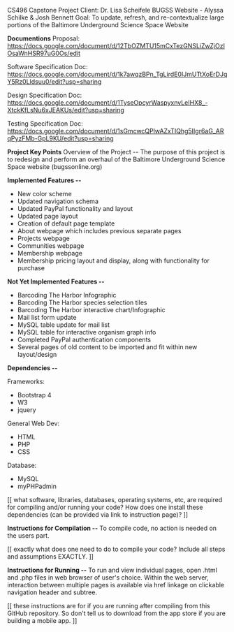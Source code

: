 CS496 Capstone Project
Client: Dr. Lisa Scheifele
BUGSS Website - Alyssa Schilke & Josh Bennett
Goal: To update, refresh, and re-contextualize large portions of the Baltimore Underground Science Space Website

**Documentions**
Proposal: https://docs.google.com/document/d/12TbOZMTU15mCxTezGNSLiZwZjOzIOsaWnHSR97uG0Os/edit

Software Specification Doc: https://docs.google.com/document/d/1k7awqzBPn_TgLirdE0IJmUTtXoErDJqY5Rz0Lldsuu0/edit?usp=sharing

Design Specification Doc: https://docs.google.com/document/d/1TyseOpcyrWaspyxnvLeIHX8_-XtckKfLsNu6xJEAKUs/edit?usp=sharing

Testing Specification Doc: https://docs.google.com/document/d/1sGmcwcQPlwAZxTIQhg5IIgr6aG_ARqPyzFMb-GpL9KU/edit?usp=sharing


**Project Key Points**
Overview of the Project -- The purpose of this project is to redesign and perform an overhaul of the Baltimore Underground Science Space website (bugssonline.org)

**Implemented Features --**
- New color scheme
- Updated navigation schema
- Updated PayPal functionality and layout
- Updated page layout
- Creation of default page template
- About webpage which includes previous separate pages
- Projects webpage
- Communities webpage
- Membership webpage
- Membership pricing layout and display, along with functionality for purchase


**Not Yet Implemented Features --**
- Barcoding The Harbor Infographic
- Barcoding The Harbor species selection tiles
- Barcoding The Harbor interactive chart/Infographic
- Mail list form update
- MySQL table update for mail list
- MySQL table for interactive organism graph info
- Completed PayPal authentication components
- Several pages of old content to be imported and fit within new layout/design

**Dependencies --**

Frameworks:
- Bootstrap 4
- W3
- jquery

General Web Dev:
- HTML
- PHP
- CSS

Database:
- MySQL
- myPHPadmin  

[[ what software, libraries, databases, operating systems, etc, are required for compiling and/or running your code? How does one install these dependencies (can be provided via link to instruction page)? ]]


**Instructions for Compilation --**
To compile code, no action is needed on the users part.

[[ exactly what does one need to do to compile your code? Include all steps and assumptions EXACTLY. ]]


**Instructions for Running --**
To run and view individual pages, open .html and .php files in web browser of user's choice. Within the web server, interaction between multiple pages is available via href linkage on clickable navigation header and subtree.

[[ these instructions are for if you are running after compiling from this GitHub repository. So don't tell us to download from the app store if you are building a mobile app. ]]
